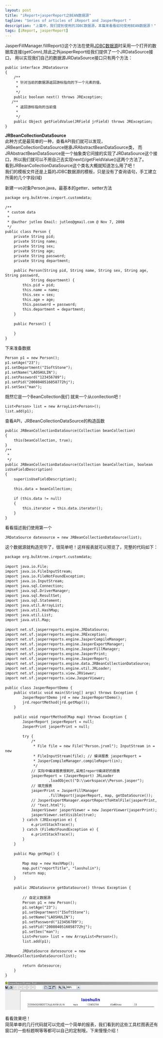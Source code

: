 ```yaml
---
layout: post
title: "iReport+jasperReport之BEAN数据源"
tagline: "Series of articles of iReport and JasperReport "
description: "上篇中，我们提到使用的JDBC数据源，本篇来看看如何使用BEAN数据源！"
tags: [iReport, jasperReport]
---
```


JasperFillManager.fillReport()这个方法在使用[JDBC数据源][jdbcDataSource]时采用一个打开的数据库连接(getConn),除此之外jasperReport给我们提供了一个JRDataSource接口，
用以实现我们自己的数据源JRDataSource接口只有两个方法：  
	
	public interface JRDataSource
	{
		/**
		 * 针对当前的数据源返回游标指向的下一个元素的值，
		 * 
		 */
		public boolean next() throws JRException;
	   /**
		 * 返回游标指向的当前值
		 * 
		 */
		public Object getFieldValue(JRField jrField) throws JRException;
	}
	
**JRBeanCollectionDataSource**  
此种方式是最简单的一种，查看API我们就可以发现，JRBeanCollectionDataSource继承JRAbstractBeanDataSource类，
而JRAbstractBeanDataSource是一个抽象类它间接的实现了JRDataSource这个接口，所以我们就可以不用自己去实现next()/getFieldValue()这两个方法了。  
  看到JRBeanCollectionDataSource这个类名大概就知道怎么用了吧！  
  我们的模板文件还是上篇的JDBC数据源的模板，只是没有了查询语句，手工建立所需的几个字段(域)  
  
  新建一vo对象Person.java，最基本的getter、setter方法  
	
	package org.bulktree.ireport.customdata;

	/**
	 * custom data
	 * 
	 * @author jutleo Email: jutleo@gmail.com @ Nov 7, 2008
	 */
	public class Person {
		private String pid;
		private String name;
		private String sex;
		private String age;
		private String password;
		private String department;

		public Person(String pid, String name, String sex, String age, String password,
				String department) {
			this.pid = pid;
			this.name = name;
			this.sex = sex;
			this.age = age;
			this.password = password;
			this.department = department;
		}

		public Person() {

		}
	}
	
下来准备数据  
	
	Person p1 = new Person();
	p1.setAge("23");
	p1.setDepartment("ISoftStone");
	p1.setName("LAOSHULIN");
	p1.setPassword("123456789");
	p1.setPid("2008040516058772hj");
	p1.setSex("man");
	
既然它是一个BeanCollection我们 就来一个从conllection吧！  
	
	List<Person> list = new ArrayList<Person>();
    list.add(p1);
	
查看API，JRBeanCollectionDataSource的构造函数  
	
	public JRBeanCollectionDataSource(Collection beanCollection)
    {
        this(beanCollection, true);
    }
    /**
     *
     */
    public JRBeanCollectionDataSource(Collection beanCollection, boolean isUseFieldDescription)
    {
        super(isUseFieldDescription);
        
        this.data = beanCollection;

        if (this.data != null)
        {
            this.iterator = this.data.iterator();
        }
    }
	
看看描述我们使用第一个  
	
	JRDataSource datesource = new JRBeanCollectionDataSource(list);
	
这个数据源就构造完毕了，很简单吧！这样报表就可以预览了，完整的代码如下：  
	
	package org.bulktree.ireport.customdata;

	import java.io.File;
	import java.io.FileInputStream;
	import java.io.FileNotFoundException;
	import java.io.InputStream;
	import java.sql.Connection;
	import java.sql.DriverManager;
	import java.sql.ResultSet;
	import java.sql.Statement;
	import java.util.ArrayList;
	import java.util.HashMap;
	import java.util.List;
	import java.util.Map;

	import net.sf.jasperreports.engine.JRDataSource;
	import net.sf.jasperreports.engine.JRException;
	import net.sf.jasperreports.engine.JasperCompileManager;
	import net.sf.jasperreports.engine.JasperExportManager;
	import net.sf.jasperreports.engine.JasperFillManager;
	import net.sf.jasperreports.engine.JasperPrint;
	import net.sf.jasperreports.engine.JasperReport;
	import net.sf.jasperreports.engine.data.JRBeanCollectionDataSource;
	import net.sf.jasperreports.engine.util.JRLoader;
	import net.sf.jasperreports.view.JRViewer;
	import net.sf.jasperreports.view.JasperViewer;

	public class JasperReportDemo {
		public static void main(String[] args) throws Exception {
			JasperReportDemo jrd = new JasperReportDemo();
			jrd.reportMethod(jrd.getMap());
		}

		public void reportMethod(Map map) throws Exception {
			JasperReport jasperReport = null;
			JasperPrint jasperPrint = null;

			try {
				/*
				 * File file = new File("Person.jrxml"); InputStream in = new
				 * FileInputStream(file); // 编译报表 jasperReport =
				 * JasperCompileManager.compileReport(in);
				 */
				// 实际中编译报表很耗时,采用Ireport编译好的报表
				jasperReport = (JasperReport) JRLoader
						.loadObject("D:\\workspace\\Person.jasper");
				// 填充报表
				jasperPrint = JasperFillManager
						.fillReport(jasperReport, map, getDataSource());
				// JasperExportManager.exportReportToHtmlFile(jasperPrint,
				// "test.html");
				JasperViewer jasperViewer = new JasperViewer(jasperPrint);
				jasperViewer.setVisible(true);
			} catch (JRException e) {
				e.printStackTrace();
			} catch (FileNotFoundException e) {
				e.printStackTrace();
			}
		}

		public Map getMap() {

			Map map = new HashMap();
			map.put("reportTitle", "laoshulin");
			return map;
		}

		public JRDataSource getDataSource() throws Exception {

			// 自定义数据源
			Person p1 = new Person();
			p1.setAge("23");
			p1.setDepartment("ISoftStone");
			p1.setName("LAOSHULIN");
			p1.setPassword("123456789");
			p1.setPid("2008040516058772hj");
			p1.setSex("man");
			List<Person> list = new ArrayList<Person>();
			list.add(p1);

			JRDataSource datesource = new JRBeanCollectionDataSource(list);

			return datesource;
		}
	}
	
![显示效果](/static/img/20130426001.jpg)   

看看效果吧！  
简简单单的几行代码就可以完成一个简单的报表，我们看到的这些工具栏图表还有窗口的一些标题啊等等都可以自己的定制哦，下来慢慢介绍！  
	
[jdbcDataSource]: http://jutleo.github.io/2013/04/22/iReport-jasperReport-03/